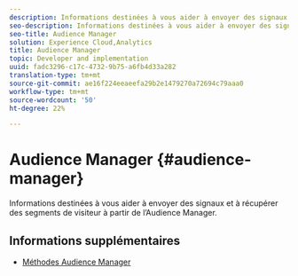 ```yaml
---
description: Informations destinées à vous aider à envoyer des signaux et à récupérer des segments de visiteur à partir de l’Audience Manager.
seo-description: Informations destinées à vous aider à envoyer des signaux et à récupérer des segments de visiteur à partir de l’Audience Manager.
seo-title: Audience Manager
solution: Experience Cloud,Analytics
title: Audience Manager
topic: Developer and implementation
uuid: fadc3296-c17c-4732-9b75-a6fb4d33a282
translation-type: tm+mt
source-git-commit: ae16f224eeaeefa29b2e1479270a72694c79aaa0
workflow-type: tm+mt
source-wordcount: '50'
ht-degree: 22%

---
```



# Audience Manager {#audience-manager}

Informations destinées à vous aider à envoyer des signaux et à récupérer des segments de visiteur à partir de l’Audience Manager.

## Informations supplémentaires 

+ [Méthodes Audience Manager](/help/windows-appstore/audiencemgmt/audience-manager-methods.md)